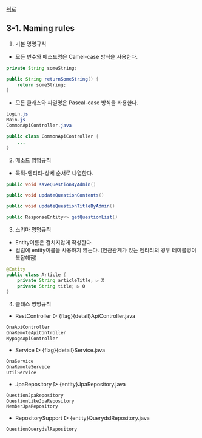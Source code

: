[뒤로](3-개발가이드.md)
## 3-1. Naming rules

1. 기본 명명규칙
- 모든 변수와 메소드명은 Camel-case 방식을 사용한다.
```java
private String someString;

public String returnSomeString() {
    return someString;
}
```
- 모든 클래스와 파일명은 Pascal-case 방식을 사용한다.
```java
Login.js
Main.js
CommonApiController.java

public class CommonApiController {
    ...
}
```
2. 메소드 명명규칙
- 목적-엔티티-상세 순서로 나열한다.
```java
public void saveQuestionByAdmin()

public void updateQuestionContents()

public void updateQuestionTitleByAdmin()

public ResponseEntity<> getQuestionList()
```

3. 스키마 명명규칙
- Entity이름은 겹치지않게 작성한다.
- 컬럼에 entity이름을 사용하지 않는다. (연관관계가 있는 엔티티의 경우 테이블명이 복잡해짐)
```java
@Entity
public class Article {
    private String articleTitle; ▷ X
    private String title; ▷ O
}
```

4. 클래스 명명규칙
- RestController ▷ {flag}{detail}ApiController.java
```java
QnaApiController
QnaRemoteApiController
MypageApiController
```
- Service ▷ {flag}{detail}Service.java
```java
QnaService
QnaRemoteService
UtilService
```
- JpaRepository ▷ {entity}JpaRepository.java
```java
QuestionJpaRepository
QuestionLikeJpaRepository
MemberJpaRepository
```
- RepositorySupport ▷ {entity}QuerydslRepository.java
```java
QuestionQuerydslRepository
```